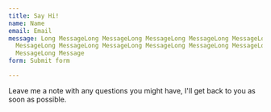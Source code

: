 ```yaml
---
title: Say Hi!
name: Name
email: Email
message: Long MessageLong MessageLong MessageLong MessageLong MessageLong MessageLong
  MessageLong MessageLong MessageLong MessageLong MessageLong MessageLong MessageLong
  MessageLong Message
form: Submit form

---
```

Leave me a note with any questions you might have, I'll get back to you as soon as possible.